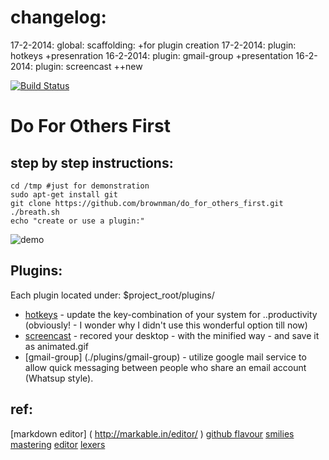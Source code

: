 changelog:
===
17-2-2014: global: scaffolding:      +for plugin creation
17-2-2014: plugin: hotkeys           +presenration
16-2-2014: plugin: gmail-group       +presentation
16-2-2014: plugin: screencast        ++new

[![Build Status](https://travis-ci.org/brownman/do_for_others_first.png?branch=develop)](https://travis-ci.org/brownman/do_for_others_first)

Do For Others First
=
step by step instructions:
---------------------------------


```shell
cd /tmp #just for demonstration
sudo apt-get install git
git clone https://github.com/brownman/do_for_others_first.git
./breath.sh
echo "create or use a plugin:"

```

![demo](https://raw2.github.com/brownman/do_for_others_first/develop/presentations/root.gif)
 



Plugins:
-----------

Each plugin located under: $project_root/plugins/


* [hotkeys](./plugins/hotkeys) - update the key-combination of your system for ..productivity (obviously! - I wonder why I didn't use this wonderful option till now)
* [screencast](./plugins/screencast) - recored your desktop - with the minified way - and save it as animated.gif
* [gmail-group] (./plugins/gmail-group) - utilize google mail service to allow quick messaging between people who share an email account (Whatsup style).

ref:
--
[markdown editor] ( http://markable.in/editor/ )
[github flavour](https://help.github.com/articles/markdown-basics#links)
[smilies](http://www.emoji-cheat-sheet.com/)
[mastering](http://guides.github.com/overviews/mastering-markdown/)
[editor](http://dillinger.io/)
[lexers](https://github.com/github/linguist/blob/master/lib/linguist/languages.yml)
